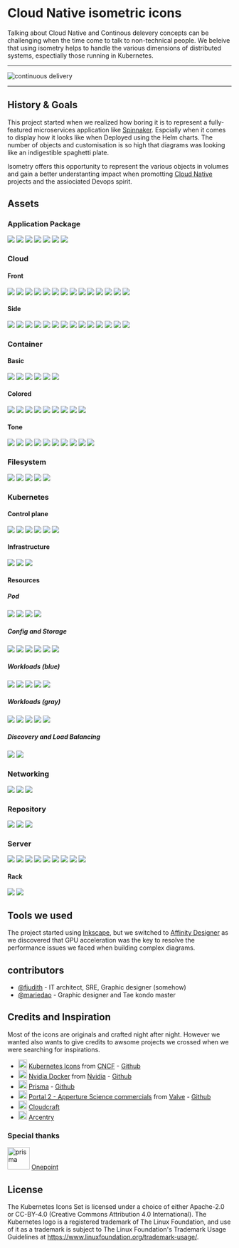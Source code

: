 # Cloud Native isometric icons

Talking about Cloud Native and Continous delevery concepts can be challenging when the time come to talk to non-technical people.
We beleive that using isometry helps to handle the various dimensions of distributed systems, espectially those running in Kubernetes.

---

![continuous delivery](./docs/media/continuous_delivery_v3.0.0.png)

---

## History & Goals

This project started when we realized how boring it is to represent a fully-featured microservices application like [Spinnaker](https://www.spinnaker.io). Espcially when it comes to display how it looks like when Deployed using the Helm charts.
The number of objects and customisation is so high that diagrams was looking like an indigestible spaghetti plate.

Isometry offers this opportunity to represent the various objects in volumes and gain a better understanting impact when promotting [Cloud Native](https://cncf.io) projects and the assiociated Devops spirit.

## Assets

### Application Package

![](./png/application-package/librairies-128.png)
![](./png/application-package/single_process-128.png)
![](./png/application-package/software_package_black-128.png)
![](./png/application-package/software_package_cyan-128.png)
![](./png/application-package/software_package_magenta-128.png)
![](./png/application-package/software_package_metal-128.png)
![](./png/application-package/software_package_yellow-128.png)

### Cloud

#### Front

![](./png/cloud/alibaba_front-128.png)
![](./png/cloud/aws_front-128.png)
![](./png/cloud/azure_front-128.png)
![](./png/cloud/cloud_black_front-128.png)
![](./png/cloud/cloud_cyan_front-128.png)
![](./png/cloud/cloud_magenta_front-128.png)
![](./png/cloud/cloud_white_front-128.png)
![](./png/cloud/cloud_yellow_front-128.png)
![](./png/cloud/digitalocean_front-128.png)
![](./png/cloud/gcp_front-128.png)
![](./png/cloud/hetzner_front-128.png)
![](./png/cloud/kubernetes_front-128.png)
![](./png/cloud/oracle_front-128.png)
![](./png/cloud/scaleway_front-128.png)

#### Side

![](./png/cloud/alibaba_side-128.png)
![](./png/cloud/aws_side-128.png)
![](./png/cloud/azure_side-128.png)
![](./png/cloud/cloud_black_side-128.png)
![](./png/cloud/cloud_cyan_side-128.png)
![](./png/cloud/cloud_magenta_side-128.png)
![](./png/cloud/cloud_white_side-128.png)
![](./png/cloud/cloud_yellow_side-128.png)
![](./png/cloud/digitalocean_side-128.png)
![](./png/cloud/gcp_side-128.png)
![](./png/cloud/hetzner_side-128.png)
![](./png/cloud/kubernetes_side-128.png)
![](./png/cloud/oracle_side-128.png)
![](./png/cloud/scaleway_side-128.png)


### Container

#### Basic

![](./png/container/container_tone_metal-128.png)
![](./png/container/container_logging-128.png)
![](./png/container/container_monitoring-128.png)
![](./png/container/container_tone_metal_open-128.png)
![](./png/container/container_tone_metal_open_insert-128.png)
![](./png/container/container-deconstructed-128.png)

#### Colored

![](./png/container/container_black-128.png)
![](./png/container/container_blue-128.png)
![](./png/container/container_cyan-128.png)
![](./png/container/container_magenta-128.png)
![](./png/container/container_orange-128.png)
![](./png/container/container_purple-128.png)
![](./png/container/container_red-128.png)
![](./png/container/container_white-128.png)
![](./png/container/container_yellow-128.png)

#### Tone

![](./png/container/container_tone_azure-128.png)
![](./png/container/container_tone_banana-128.png)
![](./png/container/container_tone_carrot-128.png)
![](./png/container/container_tone_emeraude-128.png)
![](./png/container/container_tone_grape-128.png)
![](./png/container/container_tone_lagoon-128.png)
![](./png/container/container_tone_petrol-128.png)
![](./png/container/container_tone_poussin-128.png)
![](./png/container/container_tone_raspberry-128.png)
![](./png/container/container_tone_sapphire-128.png)

### Filesystem

![](./png/filesystem/code-128.png)
![](./png/filesystem/documents-128.png)
![](./png/filesystem/folder-128.png)
![](./png/filesystem/index-128.png)
![](./png/filesystem/intelligence-128.png)

### Kubernetes

#### Control plane

![](./png/kubernetes/control-plane/apiserver-128.png)
![](./png/kubernetes/control-plane/cloud-controller-manager-128.png)
![](./png/kubernetes/control-plane/controller-manager-128.png)
![](./png/kubernetes/control-plane/kube-proxy-128.png)
![](./png/kubernetes/control-plane/kubelet-128.png)
![](./png/kubernetes/control-plane/scheduler-128.png)

#### Infrastructure

![](./png/kubernetes/infrastructure/etcd-128.png)
![](./png/kubernetes/infrastructure/master-128.png)
![](./png/kubernetes/infrastructure/node-128.png)

#### Resources

##### Pod

![](./png/kubernetes/resources/pod-128.png)
![](./png/kubernetes/resources/pod_sidecar-1-128.png)
![](./png/kubernetes/resources/pod_sidecar-2-128.png)
![](./png/kubernetes/resources/pod_sidecar-3-128.png)

##### Config and Storage

![](./png/kubernetes/resources/configmap-128.png)
![](./png/kubernetes/resources/pv-128.png)
![](./png/kubernetes/resources/pvc-128.png)
![](./png/kubernetes/resources/secret-128.png)
![](./png/kubernetes/resources/vol-mount_front-128.png)
![](./png/kubernetes/resources/vol-mount_side-128.png)

##### Workloads (blue)

![](./png/kubernetes/resources/cronjob-128.png)
![](./png/kubernetes/resources/daemonset-128.png)
![](./png/kubernetes/resources/deployment-128.png)
![](./png/kubernetes/resources/job-128.png)
![](./png/kubernetes/resources/statefulset-128.png)

##### Workloads (gray)

![](./png/kubernetes/resources/cronjob_gray-128.png)
![](./png/kubernetes/resources/daemonset_gray-128.png)
![](./png/kubernetes/resources/deployment_gray-128.png)
![](./png/kubernetes/resources/job_gray-128.png)
![](./png/kubernetes/resources/statefulset_gray-128.png)

##### Discovery and Load Balancing

![](./png/kubernetes/resources/svc-128.png)
![](./png/kubernetes/resources/ingress-128.png)

### Networking

![](./png/networking/dns-128.png)
![](./png/networking/internet-128.png)
![](./png/networking/load-balancer-128.png)

### Repository

![](./png/repository/code-repository-128.png)
![](./png/repository/container-registry-128.png)
![](./png/repository/mixed-repository-128.png)

### Server

![](./png/server/micro-virtual-machine-128.png)
![](./png/server/server_partitionned-128.png)
![](./png/server/server_single_partition-128.png)
![](./png/server/server_slim-128.png)
![](./png/server/server-cube-128.png)
![](./png/server/server-128.png)
![](./png/server/storage-server-hdd-128.png)
![](./png/server/storage-server-ssd-128.png)
![](./png/server/virtual-machine-128.png)

#### Rack

![](./png/server/server-rack-hdd-128.png)
![](./png/server/server-rack-ssd-128.png)

## Tools we used

The project started using [Inkscape](https://inkspace.org), but we switched to [Affinity Designer](https://affinity.serif.com) as we discovered that GPU acceleration was the key to resolve the performance issues we faced when building complex diagrams.

## contributors

- [@fjudith](https://github.com/fjudith) - IT architect, SRE, Graphic designer (somehow)
- [@mariedao](https://github.com/mariedao) - Graphic designer and Tae kondo master

## Credits and Inspiration 

Most of the icons are originals and crafted night after night.
However we wanted also wants to give credits to awsome projects we crossed when we were searching for inspirations.

- <img src="https://avatars1.githubusercontent.com/u/13455738?s=200&v=4" alt="prisma" width="20px"/> [Kubernetes Icons](https://github.com/kubernetes/community/tree/master/icons) from [CNCF](https://cncf.io) - [Github](https://github.com/cncf)
- <img src="https://avatars2.githubusercontent.com/u/1728152?s=200&v=4" alt="prisma" width="20px"/> [Nvidia Docker](https://devblogs.nvidia.com/gpu-containers-runtime) from [Nvidia](https://nvidia.com) - [Github](https://github.com/nvidia)
- <img src="https://avatars1.githubusercontent.com/u/17219288?s=200&v=4" alt="prisma" width="20px"/> [Prisma](<https://www.prisma.io>) - [Github](prisma)
- <img src="https://avatars0.githubusercontent.com/u/3082775?s=200&v=4" alt="prisma" width="20px"/> [Portal 2 - Apperture Science commercials](https://www.youtube.com/playlist?list=PL8kpaSMMKX77pkOQzuZfuL3wtX0kvKW3u) from [Valve](https://www.valvesoftware.com) - [Github](https://github.com/ValveSoftware)
- <img src="https://pbs.twimg.com/profile_images/717809023823642624/6H0pvx8y_400x400.jpg" alt="prisma" width="20px"/> [Cloudcraft](https://cloudcraft.com)
- <img src="https://pbs.twimg.com/profile_images/986593959681187840/LG5uMkl8_400x400.jpg" alt="prisma" width="20px"/> [Arcentry](https://arcentry.com)

### Special thanks

<img src="https://pbs.twimg.com/profile_images/1095726076007993344/4M9DRP79.png" alt="prisma" width="50px"/> [Onepoint](https://groupeonepoint.com)

## License

The Kubernetes Icons Set is licensed under a choice of either Apache-2.0 or CC-BY-4.0 (Creative Commons Attribution 4.0 International). The Kubernetes logo is a registered trademark of The Linux Foundation, and use of it as a trademark is subject to The Linux Foundation's Trademark Usage Guidelines at https://www.linuxfoundation.org/trademark-usage/.
